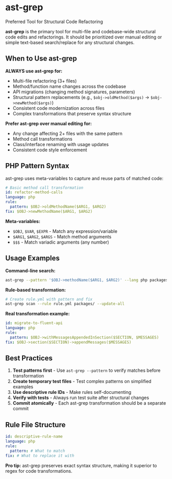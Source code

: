 # ast-grep

Preferred Tool for Structural Code Refactoring

**ast-grep** is the primary tool for multi-file and codebase-wide structural code edits and refactorings. It should be prioritized over manual editing or simple text-based search/replace for any structural changes.

## When to Use ast-grep

**ALWAYS use ast-grep for:**
- Multi-file refactoring (3+ files)
- Method/function name changes across the codebase
- API migrations (changing method signatures, parameters)
- Structural pattern replacements (e.g., `$obj->oldMethod($args)` → `$obj->newMethod($args)`)
- Consistent code modernization across files
- Complex transformations that preserve syntax structure

**Prefer ast-grep over manual editing for:**
- Any change affecting 2+ files with the same pattern
- Method call transformations
- Class/interface renaming with usage updates
- Consistent code style enforcement

## PHP Pattern Syntax

ast-grep uses meta-variables to capture and reuse parts of matched code:

```yaml
# Basic method call transformation
id: refactor-method-calls
language: php
rule:
  pattern: $OBJ->oldMethodName($ARG1, $ARG2)
fix: $OBJ->newMethodName($ARG1, $ARG2)
```

**Meta-variables:**
- `$OBJ`, `$VAR`, `$EXPR` - Match any expression/variable
- `$ARG1`, `$ARG2`, `$ARGS` - Match method arguments
- `$$$` - Match variadic arguments (any number)

## Usage Examples

**Command-line search:**
```bash
ast-grep --pattern '$OBJ->methodName($ARG1, $ARG2)' --lang php packages/
```

**Rule-based transformation:**
```bash
# Create rule.yml with pattern and fix
ast-grep scan --rule rule.yml packages/ --update-all
```

**Real transformation example:**
```yaml
id: migrate-to-fluent-api
language: php
rule:
  pattern: $OBJ->withMessagesAppendedInSection($SECTION, $MESSAGES)
fix: $OBJ->section($SECTION)->appendMessages($MESSAGES)
```

## Best Practices

1. **Test patterns first** - Use `ast-grep --pattern` to verify matches before transformation
2. **Create temporary test files** - Test complex patterns on simplified examples
3. **Use descriptive rule IDs** - Make rules self-documenting
4. **Verify with tests** - Always run test suite after structural changes
5. **Commit atomically** - Each ast-grep transformation should be a separate commit

## Rule File Structure

```yaml
id: descriptive-rule-name
language: php
rule:
  pattern: # What to match
fix: # What to replace it with
```

**Pro tip:** ast-grep preserves exact syntax structure, making it superior to regex for code transformations.
